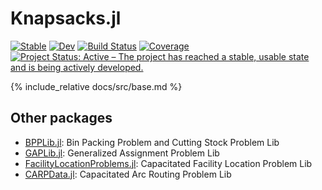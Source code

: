 # Knapsacks.jl

[![Stable](https://img.shields.io/badge/docs-stable-blue.svg)](https://rafaelmartinelli.github.io/Knapsacks.jl/stable)
[![Dev](https://img.shields.io/badge/docs-dev-blue.svg)](https://rafaelmartinelli.github.io/Knapsacks.jl/dev)
[![Build Status](https://github.com/rafaelmartinelli/Knapsacks.jl/workflows/CI/badge.svg)](https://github.com/rafaelmartinelli/Knapsacks.jl/actions)
[![Coverage](https://codecov.io/gh/rafaelmartinelli/Knapsacks.jl/branch/main/graph/badge.svg)](https://codecov.io/gh/rafaelmartinelli/Knapsacks.jl)
[![Project Status: Active – The project has reached a stable, usable state and is being actively developed.](https://www.repostatus.org/badges/latest/active.svg)](https://www.repostatus.org/#active)

{% include_relative docs/src/base.md %}

## Other packages

- [BPPLib.jl](https://github.com/rafaelmartinelli/BPPLib.jl): Bin Packing Problem and Cutting Stock Problem Lib
- [GAPLib.jl](https://github.com/rafaelmartinelli/GAPLib.jl): Generalized Assignment Problem Lib
- [FacilityLocationProblems.jl](https://github.com/rafaelmartinelli/FacilityLocationProblems.jl): Capacitated Facility Location Problem Lib
- [CARPData.jl](https://github.com/rafaelmartinelli/CARPData.jl): Capacitated Arc Routing Problem Lib
